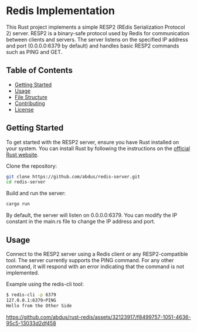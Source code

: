 # Redis Implementation

This Rust project implements a simple RESP2 (REdis Serialization Protocol 2)
server. RESP2 is a binary-safe protocol used by Redis for communication between
clients and servers. The server listens on the specified IP address and port
(0.0.0.0:6379 by default) and handles basic RESP2 commands such as PING and
GET.

## Table of Contents

- [Getting Started](#getting-started)
- [Usage](#usage)
- [File Structure](#file-structure)
- [Contributing](#contributing)
- [License](#license)

## Getting Started

To get started with the RESP2 server, ensure you have Rust installed on your
system. You can install Rust by following the instructions on the [official
Rust website](https://www.rust-lang.org/).

Clone the repository:

```bash
git clone https://github.com/abdus/redis-server.git
cd redis-server
```

Build and run the server:

```rust
cargo run
```

By default, the server will listen on 0.0.0.0:6379. You can modify the IP
constant in the main.rs file to change the IP address and port.

## Usage

Connect to the RESP2 server using a Redis client or any RESP2-compatible tool.
The server currently supports the PING command. For any other command, it will
respond with an error indicating that the command is not implemented.

Example using the redis-cli tool:

```bash
$ redis-cli -p 6379
127.0.0.1:6379>PING
Hello from the Other Side
```

https://github.com/abdus/rust-redis/assets/32123917/f8499757-1051-4636-95c5-13033d2df458
